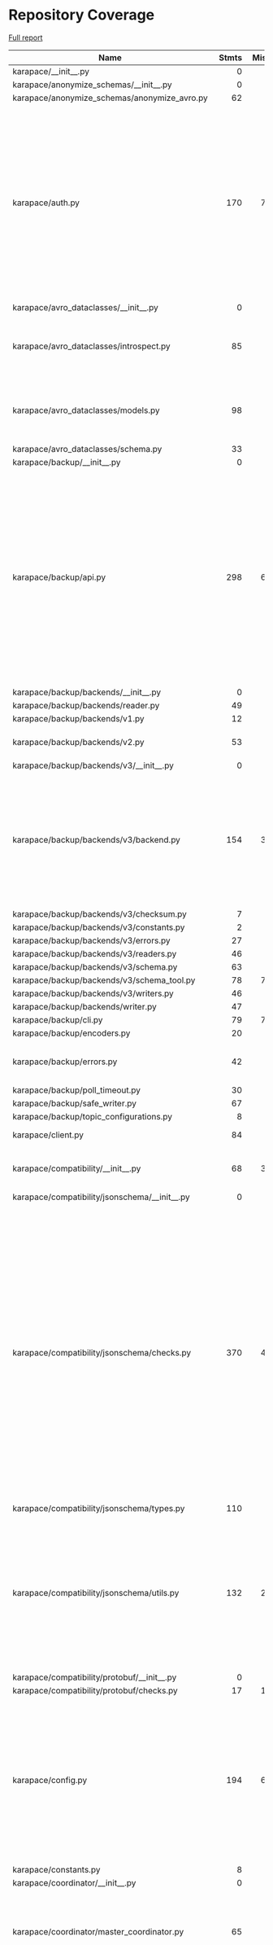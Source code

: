 # Repository Coverage

[Full report](https://htmlpreview.github.io/?https://github.com/Aiven-Open/karapace/blob/python-coverage-comment-action-data/htmlcov/index.html)

| Name                                              |    Stmts |     Miss |   Branch |   BrPart |   Cover |   Missing |
|-------------------------------------------------- | -------: | -------: | -------: | -------: | ------: | --------: |
| karapace/\_\_init\_\_.py                          |        0 |        0 |        0 |        0 |    100% |           |
| karapace/anonymize\_schemas/\_\_init\_\_.py       |        0 |        0 |        0 |        0 |    100% |           |
| karapace/anonymize\_schemas/anonymize\_avro.py    |       62 |        0 |       22 |        0 |    100% |           |
| karapace/auth.py                                  |      170 |       76 |       48 |        4 |     55% |52-59, 70, 104, 120, 138, 152-158, 162, 167-188, 191-194, 197-227, 230-254, 258-275, 279 |
| karapace/avro\_dataclasses/\_\_init\_\_.py        |        0 |        0 |        0 |        0 |    100% |           |
| karapace/avro\_dataclasses/introspect.py          |       85 |        7 |       44 |        7 |     89% |23, 47, 68, 114, 116, 122, 125 |
| karapace/avro\_dataclasses/models.py              |       98 |        6 |       44 |        4 |     93% |20, 105-106, 108, 111, 131 |
| karapace/avro\_dataclasses/schema.py              |       33 |        0 |        0 |        0 |    100% |           |
| karapace/backup/\_\_init\_\_.py                   |        0 |        0 |        0 |        0 |    100% |           |
| karapace/backup/api.py                            |      298 |       60 |      137 |       10 |     77% |141, 151-153, 167, 171, 278-280, 384, 399->exit, 479->488, 481, 528, 530, 565-575, 600-642, 651-692 |
| karapace/backup/backends/\_\_init\_\_.py          |        0 |        0 |        0 |        0 |    100% |           |
| karapace/backup/backends/reader.py                |       49 |        1 |       18 |        0 |     99% |        82 |
| karapace/backup/backends/v1.py                    |       12 |        0 |        4 |        0 |    100% |           |
| karapace/backup/backends/v2.py                    |       53 |        2 |       30 |        4 |     93% |55, 57, 67->69, 72->74 |
| karapace/backup/backends/v3/\_\_init\_\_.py       |        0 |        0 |        0 |        0 |    100% |           |
| karapace/backup/backends/v3/backend.py            |      154 |       30 |       66 |        8 |     77% |48-52, 61-62, 124, 146-156, 168-180, 252, 271, 273, 280, 309, 312 |
| karapace/backup/backends/v3/checksum.py           |        7 |        2 |        0 |        0 |     71% |    12, 15 |
| karapace/backup/backends/v3/constants.py          |        2 |        0 |        0 |        0 |    100% |           |
| karapace/backup/backends/v3/errors.py             |       27 |        0 |        0 |        0 |    100% |           |
| karapace/backup/backends/v3/readers.py            |       46 |        0 |       12 |        0 |    100% |           |
| karapace/backup/backends/v3/schema.py             |       63 |        0 |       12 |        0 |    100% |           |
| karapace/backup/backends/v3/schema\_tool.py       |       78 |       78 |       26 |        0 |      0% |     7-144 |
| karapace/backup/backends/v3/writers.py            |       46 |        1 |       10 |        1 |     96% |        24 |
| karapace/backup/backends/writer.py                |       47 |        1 |       20 |        0 |     99% |       174 |
| karapace/backup/cli.py                            |       79 |       79 |       26 |        0 |      0% |     7-178 |
| karapace/backup/encoders.py                       |       20 |        0 |       12 |        0 |    100% |           |
| karapace/backup/errors.py                         |       42 |        7 |       14 |        0 |     88% |57, 62, 67, 72, 80, 85, 90 |
| karapace/backup/poll\_timeout.py                  |       30 |        0 |       12 |        0 |    100% |           |
| karapace/backup/safe\_writer.py                   |       67 |        0 |       26 |        0 |    100% |           |
| karapace/backup/topic\_configurations.py          |        8 |        0 |        0 |        0 |    100% |           |
| karapace/client.py                                |       84 |        4 |       26 |        1 |     95% |67-68, 78-79 |
| karapace/compatibility/\_\_init\_\_.py            |       68 |       39 |       30 |        1 |     33% |51-56, 60, 64, 68, 81-174 |
| karapace/compatibility/jsonschema/\_\_init\_\_.py |        0 |        0 |        0 |        0 |    100% |           |
| karapace/compatibility/jsonschema/checks.py       |      370 |       46 |      164 |       21 |     84% |202, 252, 265, 334, 425, 435-446, 521-533, 546-550, 575, 599, 661, 674, 684, 764-776, 787-797, 822-825, 879->877, 881, 885, 895-900, 920 |
| karapace/compatibility/jsonschema/types.py        |      110 |        0 |       10 |        0 |    100% |           |
| karapace/compatibility/jsonschema/utils.py        |      132 |       22 |       64 |       11 |     80% |32, 46, 51, 105, 127-137, 150, 199-203, 209, 311->310, 330, 339, 355, 367 |
| karapace/compatibility/protobuf/\_\_init\_\_.py   |        0 |        0 |        0 |        0 |    100% |           |
| karapace/compatibility/protobuf/checks.py         |       17 |       13 |        6 |        0 |     17% |     11-25 |
| karapace/config.py                                |      194 |       64 |       50 |        5 |     59% |163-171, 223-237, 246, 253-255, 262-264, 269, 281-282, 289-315, 325-344 |
| karapace/constants.py                             |        8 |        0 |        0 |        0 |    100% |           |
| karapace/coordinator/\_\_init\_\_.py              |        0 |        0 |        0 |        0 |    100% |           |
| karapace/coordinator/master\_coordinator.py       |       65 |        9 |       12 |        3 |     84% |52-54, 57-61, 107-109, 124->126, 126->exit |
| karapace/coordinator/schema\_coordinator.py       |      476 |       38 |      140 |        9 |     91% |221-230, 243-246, 266-267, 279-280, 496-501, 519-523, 541, 551-555, 588->exit, 593->596, 607->634, 742, 759, 840, 884-885, 892-893 |
| karapace/dataclasses.py                           |       11 |        0 |        4 |        0 |    100% |           |
| karapace/dependency.py                            |       31 |        8 |        6 |        1 |     70% |15, 42, 45, 52, 55, 58-60 |
| karapace/errors.py                                |       38 |        5 |        2 |        1 |     85% |11-12, 65-67 |
| karapace/in\_memory\_database.py                  |      186 |       83 |      102 |        7 |     46% |45-58, 61-64, 67-72, 81-84, 95, 98, 104, 127, 156-158, 161->exit, 165-166, 179, 182->184, 188-196, 199-207, 213-216, 222, 225-226, 233-237, 240-242, 245-246, 267-272, 275-276, 279-283 |
| karapace/instrumentation/\_\_init\_\_.py          |        0 |        0 |        0 |        0 |    100% |           |
| karapace/instrumentation/prometheus.py            |       38 |        0 |       10 |        0 |    100% |           |
| karapace/kafka/\_\_init\_\_.py                    |        0 |        0 |        0 |        0 |    100% |           |
| karapace/kafka/admin.py                           |       75 |        0 |       13 |        0 |    100% |           |
| karapace/kafka/common.py                          |       86 |        4 |       17 |        3 |     93% |54, 75, 167, 205 |
| karapace/kafka/consumer.py                        |      141 |       12 |       26 |        2 |     92% |48-49, 62, 67, 134-135, 161-162, 181-182, 187-188 |
| karapace/kafka/producer.py                        |       67 |        2 |        6 |        0 |     97% |     63-64 |
| karapace/kafka/types.py                           |        8 |        0 |        0 |        0 |    100% |           |
| karapace/kafka\_rest\_apis/\_\_init\_\_.py        |      630 |       69 |      188 |       19 |     88% |98-101, 129->107, 301-313, 317-319, 480, 484, 491, 494, 505, 510->509, 533-543, 686, 729-730, 741->exit, 755-761, 801, 820, 843, 854, 879-880, 903, 972-973, 986-987, 1007, 1052-1057, 1101, 1160, 1210-1212, 1216-1217, 1221-1223, 1225-1227, 1234-1235, 1250, 1291, 1295->1301 |
| karapace/kafka\_rest\_apis/authentication.py      |       64 |        0 |       18 |        0 |    100% |           |
| karapace/kafka\_rest\_apis/consumer\_manager.py   |      344 |       38 |      118 |        9 |     88% |112, 195-196, 204->exit, 233-239, 249-250, 282-283, 298-301, 306, 324, 342, 438, 440, 475-476, 479, 481, 509-519, 540-541, 574, 588-589 |
| karapace/kafka\_rest\_apis/error\_codes.py        |       19 |        0 |        0 |        0 |    100% |           |
| karapace/kafka\_rest\_apis/schema\_cache.py       |       72 |       20 |       12 |        1 |     75% |18, 22, 26, 30, 34, 46, 53-54, 57-58, 72-73, 78, 86, 89-90, 98, 101, 104, 107 |
| karapace/kafka\_utils.py                          |       20 |        0 |        4 |        0 |    100% |           |
| karapace/karapace.py                              |       49 |        5 |       14 |        1 |     90% |51, 67, 81, 91, 99 |
| karapace/karapace\_all.py                         |       55 |        9 |       16 |        5 |     80% |36-37, 43-44, 46-47, 52-53, 71, 74->exit |
| karapace/key\_format.py                           |       31 |        0 |        6 |        0 |    100% |           |
| karapace/messaging.py                             |       57 |       24 |       10 |        1 |     51% |54-56, 60->exit, 64-100, 107-111 |
| karapace/offset\_watcher.py                       |       14 |        1 |        6 |        0 |     95% |        24 |
| karapace/protobuf/\_\_init\_\_.py                 |        0 |        0 |        0 |        0 |    100% |           |
| karapace/protobuf/compare\_result.py              |       61 |        1 |       10 |        0 |     99% |        66 |
| karapace/protobuf/compare\_type\_lists.py         |       42 |        8 |       22 |        4 |     75% |44, 48, 50-55, 63 |
| karapace/protobuf/compare\_type\_storage.py       |      111 |       19 |       48 |       12 |     78% |13-14, 24, 35, 61-63, 95, 99, 102, 107, 111, 114, 118, 126, 139-141, 144 |
| karapace/protobuf/encoding\_variants.py           |       44 |       30 |       18 |        2 |     29% |17-33, 37-45, 50, 56-67 |
| karapace/protobuf/enum\_constant\_element.py      |       21 |        0 |        4 |        0 |    100% |           |
| karapace/protobuf/enum\_element.py                |       51 |        5 |       26 |        4 |     88% |59-60, 73, 75, 78 |
| karapace/protobuf/exception.py                    |       25 |        9 |        6 |        1 |     55% |12, 44, 49-55 |
| karapace/protobuf/extend\_element.py              |       22 |        0 |        6 |        0 |    100% |           |
| karapace/protobuf/extensions\_element.py          |       26 |        1 |       10 |        2 |     92% |28->38, 36 |
| karapace/protobuf/field.py                        |        7 |        0 |        0 |        0 |    100% |           |
| karapace/protobuf/field\_element.py               |      101 |        8 |       40 |        6 |     90% |110, 113, 143, 149, 160, 167, 172, 175 |
| karapace/protobuf/group\_element.py               |       27 |        0 |        8 |        1 |     97% |    33->37 |
| karapace/protobuf/io.py                           |      179 |       87 |       50 |        8 |     46% |34, 38-55, 78-83, 88, 91, 99-149, 158-168, 181-186, 214-217, 238->240, 253-267, 297-298, 310->316, 311->310, 317 |
| karapace/protobuf/known\_dependency.py            |       21 |        0 |       10 |        1 |     97% |    14->16 |
| karapace/protobuf/kotlin\_wrapper.py              |       21 |        1 |       10 |        0 |     97% |        36 |
| karapace/protobuf/location.py                     |       27 |        3 |        8 |        3 |     83% |19, 30, 39, 46->50 |
| karapace/protobuf/message\_element.py             |      117 |        3 |       62 |        3 |     97% |97-98, 100->exit, 168 |
| karapace/protobuf/one\_of\_element.py             |       49 |        0 |       22 |        0 |    100% |           |
| karapace/protobuf/option\_element.py              |       80 |        2 |       32 |        3 |     96% |50, 80->83, 87 |
| karapace/protobuf/option\_reader.py               |      104 |       17 |       50 |        4 |     81% |60, 100, 111-115, 121-127, 135-139 |
| karapace/protobuf/proto\_file\_element.py         |       94 |        4 |       46 |        3 |     95% |20->exit, 32, 118, 128, 143 |
| karapace/protobuf/proto\_normalizations.py        |      116 |        4 |       12 |        2 |     95% |151-154, 211, 222 |
| karapace/protobuf/proto\_parser.py                |      383 |        9 |      138 |       10 |     96% |109, 117, 223, 321, 349, 486, 514, 516->519, 553, 616 |
| karapace/protobuf/proto\_type.py                  |      130 |       19 |       42 |        5 |     83% |17->19, 122, 146-147, 157, 160-169, 172, 178, 181, 185, 197, 202, 210, 249 |
| karapace/protobuf/protobuf\_to\_dict.py           |      186 |      159 |      108 |        0 |      9% |25-28, 32-33, 63, 67-69, 73, 86-133, 144-161, 189-193, 197-227, 231-305, 309-316, 323-332, 346-351 |
| karapace/protobuf/reserved\_element.py            |       27 |        1 |       12 |        1 |     95% |        38 |
| karapace/protobuf/rpc\_element.py                 |       30 |        0 |        8 |        0 |    100% |           |
| karapace/protobuf/schema.py                       |      278 |       14 |      156 |        8 |     94% |76-78, 81-83, 178, 200, 205, 278, 290, 301, 448, 505 |
| karapace/protobuf/serialization.py                |      254 |       35 |      172 |       40 |     82% |58, 60, 116, 120, 122, 124, 126, 128, 132, 134, 136, 142, 144, 148, 199, 208, 215->217, 217->219, 243, 256->245, 279, 281, 283, 285, 287, 289, 291, 293, 295, 297, 299, 301, 303, 305, 307, 309, 311, 313, 322->325, 334->331 |
| karapace/protobuf/service\_element.py             |       28 |        0 |       10 |        0 |    100% |           |
| karapace/protobuf/syntax.py                       |       12 |        1 |        2 |        0 |     93% |        24 |
| karapace/protobuf/syntax\_reader.py               |      263 |       14 |      124 |       15 |     92% |53-54, 66, 105-106, 169->180, 192-193, 215, 219->222, 226->247, 248, 249->260, 253->259, 261, 266->275, 301->324, 314-315, 346, 369 |
| karapace/protobuf/type\_element.py                |       25 |        9 |        4 |        1 |     66% |14-16, 32, 35-36, 39-40, 43 |
| karapace/protobuf/type\_tree.py                   |       65 |        2 |       36 |        3 |     95% |66, 70->68, 73 |
| karapace/protobuf/utils.py                        |       46 |        3 |       20 |        3 |     91% |10, 20, 52 |
| karapace/rapu.py                                  |      259 |       55 |       96 |       19 |     75% |84, 88, 103, 107, 140, 143, 231, 240-249, 274-278, 283, 289-298, 304, 311, 314->317, 319->322, 322->325, 332, 338-339, 344-351, 356-361, 368, 371-372, 380, 402-405, 448, 464, 478-480 |
| karapace/schema\_models.py                        |      167 |       32 |       62 |       10 |     81% |79->84, 82, 114, 121-122, 138-140, 145-152, 159, 171-180, 193, 203-204, 210-211, 218-230, 314, 320-321, 324, 327-329, 354, 406->exit |
| karapace/schema\_reader.py                        |      381 |      125 |      124 |       15 |     62% |183-192, 200-209, 228-236, 261, 264-268, 273, 279-291, 316, 325, 341->344, 361-367, 381->390, 459->462, 466-467, 468->exit, 473-483, 486-497, 501-502, 515-517, 531-552, 562-563, 575-576, 587-589, 595, 604, 611, 614-617, 628-648, 654-662 |
| karapace/schema\_references.py                    |       36 |        4 |        8 |        1 |     89% |26, 40, 57, 60 |
| karapace/schema\_registry.py                      |      244 |      181 |       94 |        0 |     20% |64, 68, 71-72, 92-101, 104-112, 115-117, 120-128, 131-188, 191-225, 228-235, 238-264, 269-280, 283-284, 301-399, 404-412, 415, 418, 430-445, 448-450, 453-454, 460, 463-465 |
| karapace/schema\_registry\_apis.py                |      540 |      404 |      187 |        6 |     20% |90-91, 102-118, 130, 133-135, 139, 145, 148, 335->337, 338, 341-361, 365, 382-455, 458-478, 487-551, 556-580, 583, 586-590, 593-618, 623-649, 666-691, 701-716, 719-728, 733-786, 791-818, 823-893, 898-915, 925-950, 955-962, 973-974, 984-995, 1005-1026, 1029-1030, 1045-1079, 1084-1189, 1206-1288, 1296-1297, 1310-1322, 1329-1332, 1337-1354, 1357 |
| karapace/schema\_type.py                          |        6 |        0 |        2 |        0 |    100% |           |
| karapace/sentry/\_\_init\_\_.py                   |       16 |        3 |        0 |        0 |     81% | 11, 25-26 |
| karapace/sentry/sentry\_client.py                 |       21 |        0 |        2 |        1 |     96% |  58->exit |
| karapace/sentry/sentry\_client\_api.py            |       13 |        2 |        0 |        0 |     85% |    23, 26 |
| karapace/serialization.py                         |      275 |       28 |      106 |       14 |     89% |83, 121, 138, 149, 153, 179-180, 210, 224-225, 232, 246-247, 289-290, 339->342, 373, 378, 449-454, 460-463, 481, 490 |
| karapace/statsd.py                                |       62 |        9 |       18 |        4 |     81% |42-44, 68, 77, 79-81, 83 |
| karapace/typing.py                                |       67 |        3 |       22 |        3 |     93% |71, 73, 85 |
| karapace/utils.py                                 |      130 |       44 |       54 |        3 |     67% |30-32, 44-46, 51, 56, 61, 66, 72-81, 92, 104, 117, 131, 136, 151, 155, 197, 205-208, 227-245 |
| karapace/version.py                               |        1 |        0 |        0 |        0 |    100% |           |
|                                         **TOTAL** | **10427** | **2223** | **3770** |  **360** | **76%** |           |


## Setup coverage badge

Below are examples of the badges you can use in your main branch `README` file.

### Direct image

[![Coverage badge](https://raw.githubusercontent.com/Aiven-Open/karapace/python-coverage-comment-action-data/badge.svg)](https://htmlpreview.github.io/?https://github.com/Aiven-Open/karapace/blob/python-coverage-comment-action-data/htmlcov/index.html)

This is the one to use if your repository is private or if you don't want to customize anything.

### [Shields.io](https://shields.io) Json Endpoint

[![Coverage badge](https://img.shields.io/endpoint?url=https://raw.githubusercontent.com/Aiven-Open/karapace/python-coverage-comment-action-data/endpoint.json)](https://htmlpreview.github.io/?https://github.com/Aiven-Open/karapace/blob/python-coverage-comment-action-data/htmlcov/index.html)

Using this one will allow you to [customize](https://shields.io/endpoint) the look of your badge.
It won't work with private repositories. It won't be refreshed more than once per five minutes.

### [Shields.io](https://shields.io) Dynamic Badge

[![Coverage badge](https://img.shields.io/badge/dynamic/json?color=brightgreen&label=coverage&query=%24.message&url=https%3A%2F%2Fraw.githubusercontent.com%2FAiven-Open%2Fkarapace%2Fpython-coverage-comment-action-data%2Fendpoint.json)](https://htmlpreview.github.io/?https://github.com/Aiven-Open/karapace/blob/python-coverage-comment-action-data/htmlcov/index.html)

This one will always be the same color. It won't work for private repos. I'm not even sure why we included it.

## What is that?

This branch is part of the
[python-coverage-comment-action](https://github.com/marketplace/actions/python-coverage-comment)
GitHub Action. All the files in this branch are automatically generated and may be
overwritten at any moment.